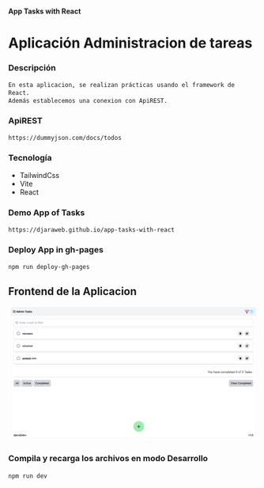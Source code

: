 #### App Tasks with React

# Aplicación Administracion de tareas

### Descripción

```
En esta aplicacion, se realizan prácticas usando el framework de React.
Además establecemos una conexion con ApiREST.

```

### ApiREST

```
https://dummyjson.com/docs/todos
```

### Tecnología

- TailwindCss
- Vite
- React

### Demo App of Tasks

```
https://djaraweb.github.io/app-tasks-with-react
```

### Deploy App in gh-pages

```
npm run deploy-gh-pages
```

## Frontend de la Aplicacion

![Interfaz de tareas](src/assets/AppTasksv1.png)

### Compila y recarga los archivos en modo Desarrollo

```
npm run dev
```
